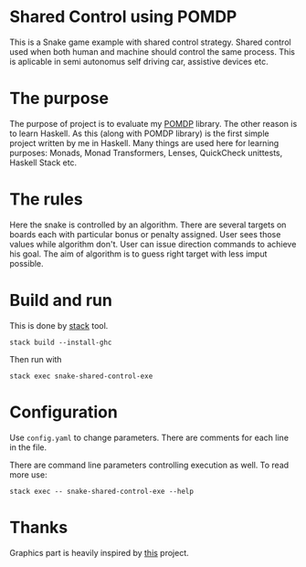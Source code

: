 # Shared Control using POMDP

This is a Snake game example with shared control strategy. Shared control used when both human and machine should control the same process. This is aplicable in semi autonomus self driving car, assistive devices etc. 

# The purpose

The purpose of project is to evaluate my [POMDP](https://github.com/a6a3uh/POMDP) library.
The other reason is to learn Haskell. As this (along with POMDP library) is the first simple project written by me in Haskell. Many things are used here for learning purposes: Monads, Monad Transformers, Lenses, QuickCheck unittests, Haskell Stack etc. 

# The rules

Here the snake is controlled by an algorithm. There are several targets on boards each with particular bonus or penalty assigned. User sees those values while algorithm don't. User can issue direction commands to achieve his goal. The aim of algorithm is to guess right target with less imput possible.

# Build and run

This is done by [stack](https://docs.haskellstack.org/en/stable/README/) tool.

    stack build --install-ghc

Then run with 

    stack exec snake-shared-control-exe

# Configuration

Use `config.yaml` to change parameters. There are comments for each line in the file.

There are command line parameters controlling execution as well. To read more use:

    stack exec -- snake-shared-control-exe --help

# Thanks

Graphics part is heavily inspired by [this](https://github.com/tfausak/haskell-snake-game) project.
